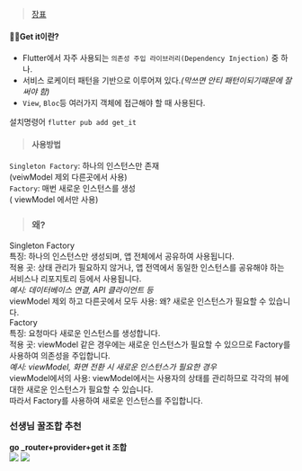>[장표](https://docs.google.com/presentation/d/1VKiTrUwbq9XQP0YPfhBEmKNlqxcu802LVOkCDkEiVbc/edit#slide=id.g2ce3deb99ee_0_1)

#### 🙋🏻Get it이란?
- Flutter에서 자주 사용되는 `의존성 주입 라이브러리(Dependency Injection)` 중 하나.
- 서비스 로케이터 패턴을 기반으로 이루어져 있다.*(막쓰면 안티 패턴이되기때문에 잘 써야 함)*
- `View`, `Bloc`등 여러가지 객체에 접근해야 할 때 사용된다.

설치명령어
`flutter pub add get_it`


>#### 사용방법 
`Singleton Factory`: 하나의 인스턴스만 존재 <br>
(veiwModel 제외 다른곳에서 사용) <br>
`Factory`: 매번 새로운 인스턴스를 생성<br>
( viewModel 에서만 사용) <br>

>### 왜? <br>
Singleton Factory<br>
특징: 하나의 인스턴스만 생성되며, 앱 전체에서 공유하여 사용됩니다.<br>
적용 곳: 상태 관리가 필요하지 않거나, 앱 전역에서 동일한 인스턴스를 공유해야 하는 서비스나 리포지토리 등에서 사용됩니다.<br>
_예시: 데이터베이스 연결, API 클라이언트 등_<br>
viewModel 제외 하고 다른곳에서 모두 사용: 왜? 새로운 인스턴스가 필요할 수 있습니다.<br>
Factory<br>
특징: 요청마다 새로운 인스턴스를 생성합니다.<br>
적용 곳: viewModel 같은 경우에는 새로운 인스턴스가 필요할 수 있으므로 Factory를 사용하여 의존성을 주입합니다.<br>
_예시: viewModel, 화면 전환 시 새로운 인스턴스가 필요한 경우_<br>
viewModel에서의 사용: viewModel에서는 사용자의 상태를 관리하므로 각각의 뷰에 대한 새로운 인스턴스가 필요할 수 있습니다. <br>
따라서 Factory를 사용하여 새로운 인스턴스를 주입합니다.<br>

### 선생님 꿀조합 추천<br>
**go _router+provider+get it 조합**<br>
![](https://velog.velcdn.com/images/hee462/post/1743d57e-134e-4a82-a8a7-1b8f6927a1d8/image.png)
![](https://velog.velcdn.com/images/hee462/post/19bb4c3c-a270-4535-a474-ecd0e35c45a9/image.png)






